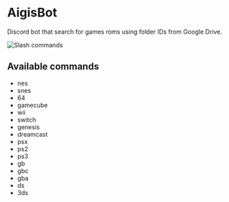 # AigisBot

Discord bot that search for games roms using folder IDs from Google Drive.

![Slash commands](https://i.imgur.com/gX8cPCd.png "Slash commands")

## Available commands

- nes
- snes
- 64
- gamecube
- wii
- switch
- genesis
- dreamcast
- psx
- ps2
- ps3
- gb
- gbc
- gba
- ds
- 3ds
